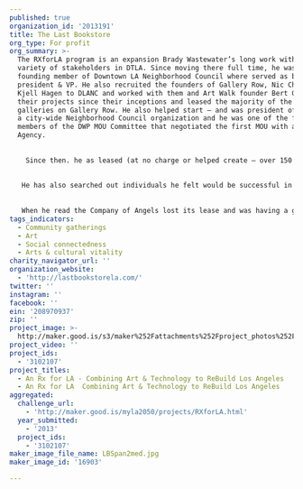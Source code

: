 ```yaml
---
published: true
organization_id: '2013191'
title: The Last Bookstore
org_type: For profit
org_summary: >-
  The RXforLA program is an expansion Brady Wastewater’s long work with a wide
  variety of stakeholders in DTLA. Since moving there full time, he was a
  founding member of Downtown LA Neighborhood Council where served as both
  president & VP. He also recruited the founders of Gallery Row, Nic Cha Kim and
  Kjell Hagen to DLANC and worked with them and Art Walk founder Bert Green with
  their projects since their inceptions and leased the majority of the first
  galleries on Gallery Row. He also helped start — and was president of LANCC -
  a city-wide Neighborhood Council organization and he was one of the five
  members of the DWP MOU Committee that negotiated the first MOU with a City
  Agency.
   
   
    Since then. he as leased (at no charge or helped create — over 150 different creative businesses or individual artists studios and when he saw the need for local fashion designers to show at reasonable rates, he organized two major Fashion Week Shows — first BOXeight — and now CONEPTU Fashion Week —with only six weeks notice. 
   
   
   He has also searched out individuals he felt would be successful in Downtown and convinced them first to move here — and then to opens businesses. He also helped Downtown residents sell their art or their other products during Art Walk and then leased them stores. He also convinced online sellers — such as THE LAST BOOKSTORE — to open physical spaces and convinced brick and mortar stores to do more sales on-line.
   
   
   When he read the Company of Angels lost its lease and was having a garage sale of all their equipment - he found them a new space 24 hours later and over the years, he helped over 50 homeless individuals find their way off the streets.
tags_indicators:
  - Community gatherings
  - Art
  - Social connectedness
  - Arts & cultural vitality
charity_navigator_url: ''
organization_website:
  - 'http://lastbookstorela.com/'
twitter: ''
instagram: ''
facebook: ''
ein: '208970937'
zip: ''
project_image: >-
  http://maker.good.is/s3/maker%252Fattachments%252Fproject_photos%252Fimages%252F16903%252Fdisplay%252FLBSpan2med.jpg=c570x385
project_video: ''
project_ids:
  - '3102107'
project_titles:
  - An Rx for LA - Combining Art & Technology to ReBuild Los Angeles
  - An Rx for LA  Combining Art & Technology to ReBuild Los Angeles
aggregated:
  challenge_url:
    - 'http://maker.good.is/myla2050/projects/RXforLA.html'
  year_submitted:
    - '2013'
  project_ids:
    - '3102107'
maker_image_file_name: LBSpan2med.jpg
maker_image_id: '16903'

---
```

